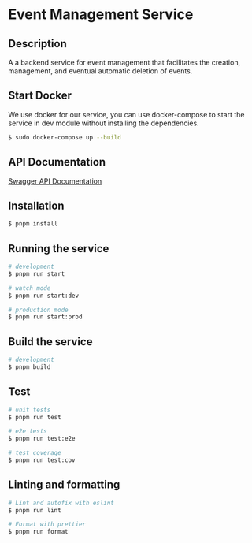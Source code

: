 # Event Management Service
## Description

A a backend service for event management that facilitates the creation, management, and eventual automatic deletion of events.

## Start Docker
We use docker for our service, you can use docker-compose to start the service in dev module without installing the dependencies.

```bash
$ sudo docker-compose up --build

```

## API Documentation

[Swagger API Documentation](https://app.swaggerhub.com/apis-docs/dearalina/4156-Project/1.0.0)

## Installation

```bash
$ pnpm install
```

## Running the service

```bash
# development
$ pnpm run start

# watch mode
$ pnpm run start:dev

# production mode
$ pnpm run start:prod
```

## Build the service

```bash
# development
$ pnpm build
```

## Test

```bash
# unit tests
$ pnpm run test

# e2e tests
$ pnpm run test:e2e

# test coverage
$ pnpm run test:cov
```

## Linting and formatting

```bash
# Lint and autofix with eslint
$ pnpm run lint

# Format with prettier
$ pnpm run format

```


